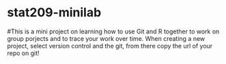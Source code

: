 # stat209-minilab 
#This is a mini project on learning how to use Git and R together to work on group porjects and to trace your work over time. When creating a new project, select version control and the git, from there copy the url of your repo on git! 